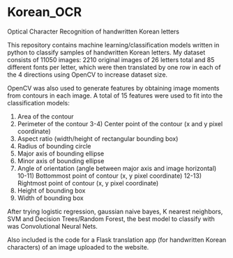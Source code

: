 # Korean_OCR
Optical Character Recognition of handwritten Korean letters


This repository contains machine learning/classification models written in python to classify samples of handwritten Korean letters.  My dataset consists of 11050 images: 2210 original images of 26 letters total and 85 different fonts per letter, which were then translated by one row in each of the 4 directions using OpenCV to increase dataset size.

OpenCV was also used to generate features by obtaining image moments from contours in each image.  A total of 15 features were used to fit into the classification models:
1) Area of the contour
2) Perimeter of the contour
3-4) Center point of the contour (x and y pixel coordinate)
5) Aspect ratio (width/height of rectangular bounding box)
6) Radius of bounding circle
7) Major axis of bounding ellipse
8) Minor axis of bounding ellipse
9) Angle of orientation (angle between major axis and image horizontal)
10-11) Bottommost point of contour (x, y pixel coordinate)
12-13) Rightmost point of contour (x, y pixel coordinate)
14) Height of bounding box 
15) Width of bounding box

After trying logistic regression, gaussian naive bayes, K nearest neighbors, SVM and Decision Trees/Random Forest, the best model to classify with was Convolutional Neural Nets.  

Also included is the code for a Flask translation app (for handwritten Korean characters) of an image uploaded to the website.
